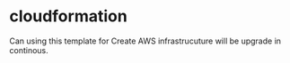 # cloudformation
Can using this template for Create AWS infrastrucuture will be upgrade in continous.
